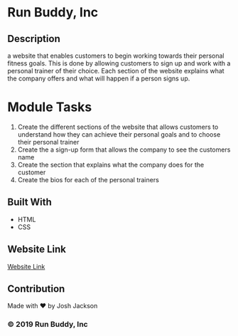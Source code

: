 # Run Buddy, Inc

## Description
a website that enables customers to begin working towards their personal fitness goals. This is done by allowing customers to sign up and work with a
personal trainer of their choice. Each section of the website explains what the company offers and what will happen if a person signs up.

# Module Tasks
1. Create the different sections of the website that allows customers to understand how they can achieve their personal goals and to choose their personal trainer
2. Create the a sign-up form that allows the company to see the customers name
3. Create the section that explains what the company does for the customer
4. Create the bios for each of the personal trainers

## Built With
* HTML
* CSS

## Website Link
<a href="https://joker282855.github.io/run-buddy/">Website Link</a>

## Contribution
Made with ❤️ by Josh Jackson

### © 2019 Run Buddy, Inc
